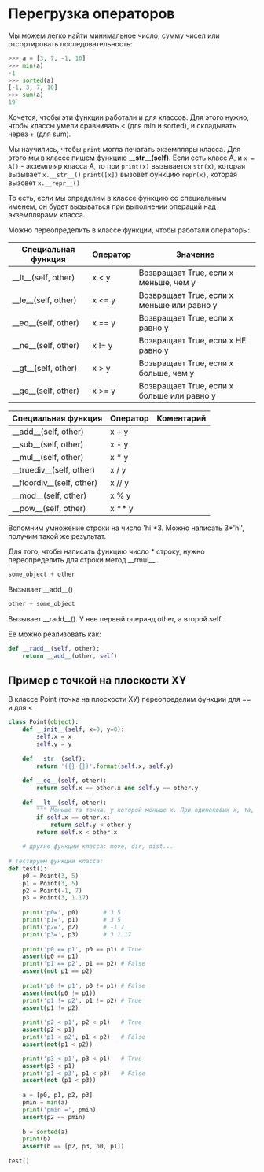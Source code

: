 # Перегрузка операторов

Мы можем легко найти минимальное число, сумму чисел или отсортировать последовательность:
```python
>>> a = [3, 7, -1, 10]
>>> min(a)
-1
>>> sorted(a)
[-1, 3, 7, 10]
>>> sum(a)
19
```
Хочется, чтобы эти функции работали и для классов. Для этого нужно, чтобы классы умели сравнивать < (для min и sorted), и складывать через + (для sum).

Мы научились, чтобы `print` могла печатать экземпляры класса. Для этого мы в классе пишем функцию **\_\_str\_\_(self)**.
Если есть класс А, и `x = A()` - экземпляр класса А, то при `print(x)` вызывается `str(x)`, которая вызывает `x.__str__()`
`print([x])` вызовет функцию `repr(x)`, которая вызовет `x.__repr__()`

То есть, если мы определим в классе функцию со специальным именем, он будет вызываться при выполнении операций над экземплярами класса.

Можно переопределить в классе функции, чтобы работали операторы:

| Специальная функция | Оператор | Значение |
|---|---|---|
| \_\_lt\_\_(self, other) | x &lt; y | Возвращает True, если х меньше, чем у |
| \_\_le\_\_(self, other) | x <= y | Возвращает True, если х меньше или равно у |
| \_\_eq\_\_(self, other) | x == y | Возвращает True, если х равно у |
| \_\_ne\_\_(self, other) | x != y | Возвращает True, если х НЕ равно у |
| \_\_gt\_\_(self, other) | x > y | Возвращает True, если х больше, чем у |
| \_\_ge\_\_(self, other) | x >= y | Возвращает True, если х больше или равно у |

| Специальная функция | Оператор | Коментарий |
|---|---|---|
| \_\_add\_\_(self, other) | x + y | |
| \_\_sub\_\_(self, other) | x - y | |
| \_\_mul\_\_(self, other) | x * y | |
| \_\_truediv\_\_(self, other) | x / y | |
| \_\_floordiv\_\_(self, other) | x // y |  |
| \_\_mod\_\_(self, other) | x % y |  |
| \_\_pow\_\_(self, other) | x \*\* y |  |

Вспомним умножение строки на число 'hi'\*3. Можно написать 3\*'hi', получим такой же результат.

Для того, чтобы написать функцию число \* строку, нужно переопределить для строки метод \_\_rmul\_\_ .

```python
some_object + other
```
Вызывает \_\_add\_\_()

```python
other + some_object
```
Вызывает \_\_radd\_\_(). У нее первый операнд other, а второй self.

Ее можно реализовать как:
```python
def __radd__(self, other):
    return __add__(other, self)
```

## Пример с точкой на плоскости XY

В классе Point (точка на плоскости ХУ) переопределим функции для == и для <
```python
class Point(object):
    def __init__(self, x=0, y=0):
        self.x = x
        self.y = y
        
    def __str__(self):
        return '({} {})'.format(self.x, self.y)
        
    def __eq__(self, other):
        return self.x == other.x and self.y == other.y
        
    def __lt__(self, other):
        """ Меньше та точка, у которой меньше х. При одинаковых x, та, у которой меньше y."""
        if self.x == other.x:
            return self.y < other.y
        return self.x < other.x
    
    # другие функции класса: move, dir, dist...
    
# Тестируем функции класса:
def test():
    p0 = Point(3, 5)
    p1 = Point(3, 5)
    p2 = Point(-1, 7)
    p3 = Point(3, 1.17)
    
    print('p0=', p0)       # 3 5
    print('p1=', p1)       # 3 5
    print('p2=', p2)       # -1 7
    print('p3=', p3)       # 3 1.17
    
    print('p0 == p1', p0 == p1) # True
    assert(p0 == p1)
    print('p1 == p2', p1 == p2) # False
    assert(not p1 == p2)
    
    print('p0 != p1', p0 != p1) # False
    assert(not(p0 != p1))
    print('p1 != p2', p1 != p2) # True
    assert(p1 != p2)
    
    print('p2 < p1', p2 < p1)   # True
    assert(p2 < p1)
    print('p1 < p2', p1 < p2)   # False
    assert(not(p1 < p2))

    print('p3 < p1', p3 < p1)   # True
    assert(p3 < p1)
    print('p1 < p3', p1 < p3)   # False
    assert(not (p1 < p3))
    
    a = [p0, p1, p2, p3]
    pmin = min(a)
    print('pmin =', pmin)
    assert(p2 == pmin)
    
    b = sorted(a)
    print(b)
    assert(b == [p2, p3, p0, p1])
    
test()
```

